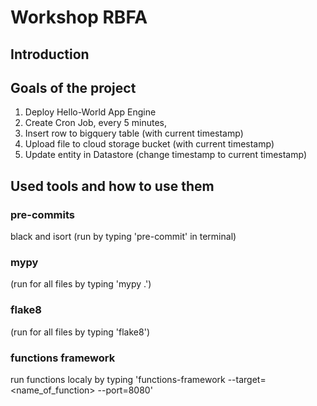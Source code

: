 Workshop RBFA
=============

Introduction
------------


Goals of the project
--------------------
1. Deploy Hello-World App Engine
2. Create Cron Job, every 5 minutes,
3. Insert row to bigquery table (with current timestamp)
4. Upload file to cloud storage bucket (with current timestamp)
5. Update entity in Datastore (change timestamp to current timestamp)

Used tools and how to use them
------------------------------
### pre-commits 
black and isort (run by typing 'pre-commit' in terminal)

### mypy 
(run for all files by typing 'mypy .')

### flake8 
(run for all files by typing 'flake8')

### functions framework
run functions localy by typing 'functions-framework --target=<name_of_function> --port=8080'

